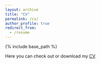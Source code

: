 ```yaml
---
layout: archive
title: "CV"
permalink: /cv/
author_profile: true
redirect_from:
  - /resume
---
```


{% include base_path %}


Here you can check out or download my [CV](https://SteveShelnanMa.github.io/CV/cv.pdf).

  
